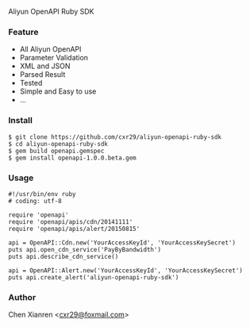 Aliyun OpenAPI Ruby SDK

### Feature
- All Aliyun OpenAPI
- Parameter Validation
- XML and JSON
- Parsed Result
- Tested
- Simple and Easy to use
- ...

### Install
```
$ git clone https://github.com/cxr29/aliyun-openapi-ruby-sdk
$ cd aliyun-openapi-ruby-sdk
$ gem build openapi.gemspec
$ gem install openapi-1.0.0.beta.gem
```

### Usage
```
#!/usr/bin/env ruby
# coding: utf-8

require 'openapi'
require 'openapi/apis/cdn/20141111'
require 'openapi/apis/alert/20150815'

api = OpenAPI::Cdn.new('YourAccessKeyId', 'YourAccessKeySecret')
puts api.open_cdn_service('PayByBandwidth')
puts api.describe_cdn_service()

api = OpenAPI::Alert.new('YourAccessKeyId', 'YourAccessKeySecret')
puts api.create_alert('aliyun-openapi-ruby-sdk')
```

### Author
Chen Xianren &lt;cxr29@foxmail.com&gt;
